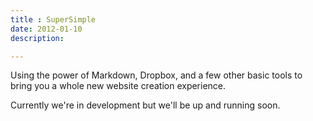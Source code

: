 ```yaml
---
title : SuperSimple
date: 2012-01-10
description:

---
```


Using the power of Markdown, Dropbox, and a few other basic tools to bring you a whole new website creation experience.

Currently we're in development but we'll be up and running soon.
